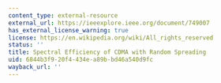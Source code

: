 ```yaml
---
content_type: external-resource
external_url: https://ieeexplore.ieee.org/document/749007
has_external_license_warning: true
license: https://en.wikipedia.org/wiki/All_rights_reserved
status: ''
title: Spectral Efficiency of CDMA with Random Spreading
uid: 6844b3f9-20f4-434e-a89b-bd46a540d9fc
wayback_url: ''
---
```

